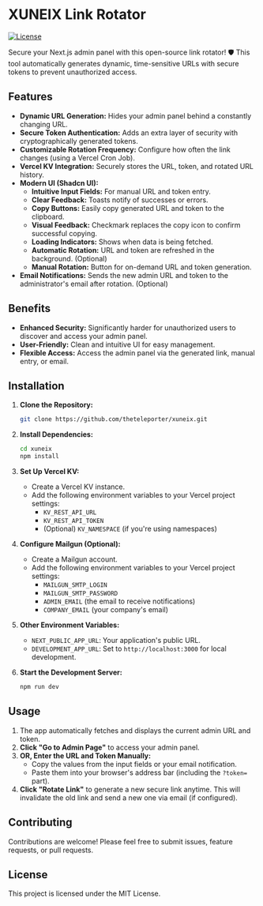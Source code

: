 # XUNEIX Link Rotator

[![License](https://img.shields.io/badge/License-MIT-blue.svg)](https://opensource.org/licenses/MIT)

Secure your Next.js admin panel with this open-source link rotator! 🛡️ This tool automatically generates dynamic, time-sensitive URLs with secure tokens to prevent unauthorized access.

## Features

* **Dynamic URL Generation:** Hides your admin panel behind a constantly changing URL.
* **Secure Token Authentication:** Adds an extra layer of security with cryptographically generated tokens.
* **Customizable Rotation Frequency:** Configure how often the link changes (using a Vercel Cron Job).
* **Vercel KV Integration:** Securely stores the URL, token, and rotated URL history.
* **Modern UI (Shadcn UI):**
  * **Intuitive Input Fields:** For manual URL and token entry.
  * **Clear Feedback:** Toasts notify of successes or errors.
  * **Copy Buttons:** Easily copy generated URL and token to the clipboard.
  * **Visual Feedback:** Checkmark replaces the copy icon to confirm successful copying.
  * **Loading Indicators:**  Shows when data is being fetched.
  * **Automatic Rotation:** URL and token are refreshed in the background. (Optional)
  * **Manual Rotation:** Button for on-demand URL and token generation.
* **Email Notifications:**  Sends the new admin URL and token to the administrator's email after rotation. (Optional)

## Benefits

* **Enhanced Security:**  Significantly harder for unauthorized users to discover and access your admin panel.
* **User-Friendly:**  Clean and intuitive UI for easy management.
* **Flexible Access:** Access the admin panel via the generated link, manual entry, or email.

## Installation

1. **Clone the Repository:**

    ```bash
    git clone https://github.com/theteleporter/xuneix.git
    ```

2. **Install Dependencies:**

    ```bash
    cd xuneix
    npm install
    ```

3. **Set Up Vercel KV:**
    * Create a Vercel KV instance.
    * Add the following environment variables to your Vercel project settings:
        * `KV_REST_API_URL`
        * `KV_REST_API_TOKEN`
        * (Optional) `KV_NAMESPACE` (if you're using namespaces)

4. **Configure Mailgun (Optional):**
    * Create a Mailgun account.
    * Add the following environment variables to your Vercel project settings:
        * `MAILGUN_SMTP_LOGIN`
        * `MAILGUN_SMTP_PASSWORD`
        * `ADMIN_EMAIL` (the email to receive notifications)
        * `COMPANY_EMAIL` (your company's email)

5. **Other Environment Variables:**
    * `NEXT_PUBLIC_APP_URL`: Your application's public URL.
    * `DEVELOPMENT_APP_URL`: Set to `http://localhost:3000` for local development.

6. **Start the Development Server:**

    ```bash
    npm run dev
    ```

## Usage

1. The app automatically fetches and displays the current admin URL and token.
2. **Click "Go to Admin Page"** to access your admin panel.
3. **OR, Enter the URL and Token Manually:**
    * Copy the values from the input fields or your email notification.
    * Paste them into your browser's address bar (including the `?token=` part).
4. **Click "Rotate Link"** to generate a new secure link anytime. This will invalidate the old link and send a new one via email (if configured).

## Contributing

Contributions are welcome! Please feel free to submit issues, feature requests, or pull requests.

## License

This project is licensed under the MIT License.
